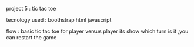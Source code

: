 project 5 : tic tac toe


tecnology used :
boothstrap html  javascript   


flow : 
basic tic tac toe for player versus player its show which turn is it ,you can restart the game 